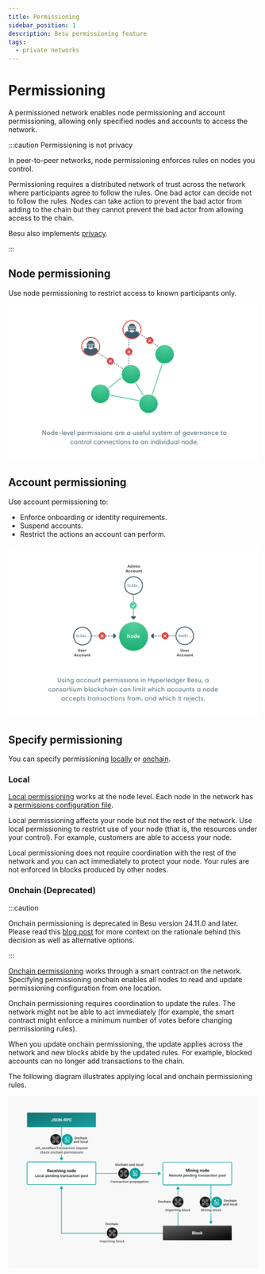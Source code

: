 ```yaml
---
title: Permissioning
sidebar_position: 1
description: Besu permissioning feature
tags:
  - private networks
---
```


# Permissioning

A permissioned network enables node permissioning and account permissioning, allowing only specified nodes and accounts to access the network.

:::caution Permissioning is not privacy

In peer-to-peer networks, node permissioning enforces rules on nodes you control.

Permissioning requires a distributed network of trust across the network where participants agree to follow the rules. One bad actor can decide not to follow the rules. Nodes can take action to prevent the bad actor from adding to the chain but they cannot prevent the bad actor from allowing access to the chain.

Besu also implements [privacy](../privacy/index.md).

:::

## Node permissioning

Use node permissioning to restrict access to known participants only.

![Node Permissioning](../../../assets/images/node-permissioning-bad-actor.png)

## Account permissioning

Use account permissioning to:

- Enforce onboarding or identity requirements.
- Suspend accounts.
- Restrict the actions an account can perform.

![Account Permissioning](../../../assets/images/enterprise-ethereum-account-permissioning.png)

## Specify permissioning

You can specify permissioning [locally](#local) or [onchain](#onchain).

### Local

[Local permissioning](../../how-to/use-permissioning/local.md) works at the node level. Each node in the network has a [permissions configuration file].

Local permissioning affects your node but not the rest of the network. Use local permissioning to restrict use of your node (that is, the resources under your control). For example, customers are able to access your node.

Local permissioning does not require coordination with the rest of the network and you can act immediately to protect your node. Your rules are not enforced in blocks produced by other nodes.

### Onchain (Deprecated)

:::caution

Onchain permissioning is deprecated in Besu version 24.11.0 and later. Please read this [blog post](https://www.lfdecentralizedtrust.org/blog/sunsetting-tessera-and-simplifying-hyperledger-besu) for more context on the rationale behind this decision as well as alternative options.

:::

[Onchain permissioning](onchain.md) works through a smart contract on the network. Specifying permissioning onchain enables all nodes to read and update permissioning configuration from one location.

Onchain permissioning requires coordination to update the rules. The network might not be able to act immediately (for example, the smart contract might enforce a minimum number of votes before changing permissioning rules).

When you update onchain permissioning, the update applies across the network and new blocks abide by the updated rules. For example, blocked accounts can no longer add transactions to the chain.

The following diagram illustrates applying local and onchain permissioning rules.

![Permissioning Flow](../../../assets/images/PermissioningFlow.png)

<!-- Links -->

[permissions configuration file]: ../../how-to/use-permissioning/local.md#permissions-configuration-file
